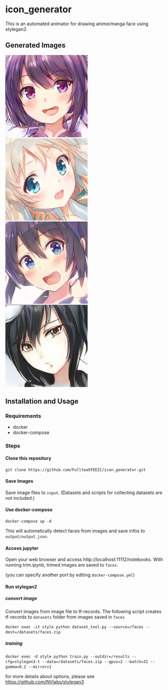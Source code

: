 # icon_generator
This is an automated animator for drawing anime/manga face using stylegan2.

## Generated Images

![sample1](https://github.com/FullteaOfEEIC/icon_generator/blob/master/sample_images/sample1.png)
![sample2](https://github.com/FullteaOfEEIC/icon_generator/blob/master/sample_images/sample2.png)
![sample3](https://github.com/FullteaOfEEIC/icon_generator/blob/master/sample_images/sample3.png)
![sample4](https://github.com/FullteaOfEEIC/icon_generator/blob/master/sample_images/sample4.png)

## Installation and Usage

### Requirements

- docker
- docker-compose

### Steps

#### Clone this repository
```
git clone https://github.com/FullteaOfEEIC/icon_generator.git
```

#### Save Images
Save image files to ```input```. (Datasets and scripts for collecting datasets are not included.)

#### Use docker-compose
```
docker-compose up -d
```
This will automatically detect faces from images and save infos to ```output/output.json```.

#### Access jupyter

Open your web browser and access http://localhost:11112/notebooks.
With running trim.ipynb, trimed images are saved to ```faces```.

(you can specify another port by editing ```docker-compose.yml```)

#### Run stylegan2

##### convert image 
Convert images from image file to tf-records.
The following script creates tf-records to ```datasets``` folder from images saved in ```faces```
```
docker exec -it style python dataset_tool.py --source=/faces --dest=/datasets/faces.zip
```
##### training
```
docker exec -d style python train.py --outdir=/results --cfg=stylegan3-t --data=/datasets/faces.zip --gpus=2 --batch=32 --gamma=8.2 --mirror=1
```
for more details about options, please see https://github.com/NVlabs/stylegan3
